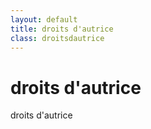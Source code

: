```yaml
---
layout: default
title: droits d'autrice
class: droitsdautrice
---
```

# droits d'autrice

droits d'autrice